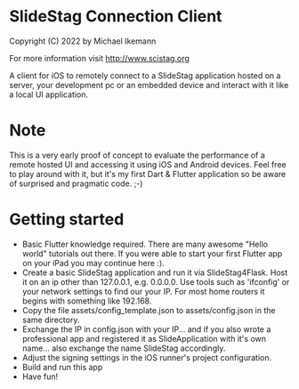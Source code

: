 # SlideStag Connection Client

Copyright (C) 2022 by Michael Ikemann

For more information visit http://www.scistag.org

A client for iOS to remotely connect to a SlideStag application hosted on a server, your
development pc or an embedded device and interact with it like a local UI application. 

# Note

This is a very early proof of concept to evaluate the performance of a remote hosted UI and 
accessing it using iOS and Android devices. Feel free to play around with it, but it's
my first Dart & Flutter application so be aware of surprised and pragmatic code. ;-)

# Getting started

* Basic Flutter knowledge required. There are many awesome "Hello world" tutorials out there.
  If you were able to start your first Flutter app on your iPad you may continue here :).
* Create a  basic SlideStag application and run it via SlideStag4Flask. Host it on an ip other than
127.0.0.1, e.g. 0.0.0.0. Use tools such as 'ifconfig' or your network settings to find our
your IP. For most home routers it begins with something like 192.168.
* Copy the file assets/config_template.json to assets/config.json in the same directory.
* Exchange the IP in config.json with your IP... and if you also wrote a professional app and
registered it as SlideApplication with it's own name... also exchange the name SlideStag
accordingly.
* Adjust the signing settings in the iOS runner's project configuration.
* Build and run this app
* Have fun!